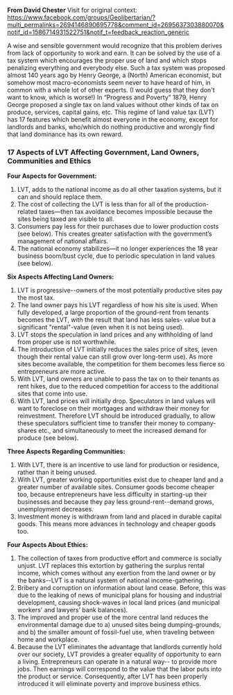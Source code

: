 **From David Chester**
Visit for original context: https://www.facebook.com/groups/Geolibertarian/?multi_permalinks=2694146890695778&comment_id=2695637303880070&notif_id=1586714931522751&notif_t=feedback_reaction_generic

A wise and sensible government would recognize that this problem derives from lack of opportunity to work and earn. It can be solved by the use of a tax system which encourages the proper use of land and which stops penalizing everything and everybody else. Such a tax system was proposed almost 140 years ago by Henry George, a (North) American economist, but somehow most macro-economists seem never to have heard of him, in common with a whole lot of other experts. (I would guess that they don't want to know, which is worse!) In “Progress and Poverty” 1879, Henry George proposed a single tax on land values without other kinds of tax on produce, services, capital gains, etc. This regime of land value tax (LVT) has 17 features which benefit almost everyone in the economy, except for landlords and banks, who/which do nothing productive and wrongly find that land dominance has its own reward.

### 17 Aspects of LVT Affecting Government, Land Owners, Communities and Ethics

**Four Aspects for Government:**
1. LVT, adds to the national income as do all other taxation systems, but it can and should replace them.
2. The cost of collecting the LVT is less than for all of the production-related taxes—then tax avoidance becomes impossible because the sites being taxed are visible to all.
3. Consumers pay less for their purchases due to lower production costs (see below). This creates greater satisfaction with the government’s management of national affairs.
4. The national economy stabilizes—it no longer experiences the 18 year business boom/bust cycle, due to periodic speculation in land values (see below).

**Six Aspects Affecting Land Owners:**
1. LVT is progressive--owners of the most potentially productive sites pay the most tax.
2. The land owner pays his LVT regardless of how his site is used. When fully developed, a large proportion of the ground-rent from tenants becomes the LVT, with the result that land has less sales- value but a significant "rental"-value (even when it is not being used).
3. LVT stops the speculation in land prices and any withholding of land from proper use is not worthwhile.
4. The introduction of LVT initially reduces the sales price of sites, (even though their rental value can still grow over long-term use). As more sites become available, the competition for them becomes less fierce so entrepreneurs are more active.
5. With LVT, land owners are unable to pass the tax on to their tenants as rent hikes, due to the reduced competition for access to the additional sites that come into use.
6. With LVT, land prices will initially drop. Speculators in land values will want to foreclose on their mortgages and withdraw their money for reinvestment. Therefore LVT should be introduced gradually, to allow these speculators sufficient time to transfer their money to company-shares etc., and simultaneously to meet the increased demand for produce (see below).

**Three Aspects Regarding Communities:**
1. With LVT, there is an incentive to use land for production or residence, rather than it being unused.
2. With LVT, greater working opportunities exist due to cheaper land and a greater number of available sites. Consumer goods become cheaper too, because entrepreneurs have less difficulty in starting-up their businesses and because they pay less ground-rent--demand grows, unemployment decreases.
3. Investment money is withdrawn from land and placed in durable capital goods. This means more advances in technology and cheaper goods too.

**Four Aspects About Ethics:**
1. The collection of taxes from productive effort and commerce is socially unjust. LVT replaces this extortion by gathering the surplus rental income, which comes without any exertion from the land owner or by the banks--LVT is a natural system of national income-gathering.
2. Bribery and corruption on information about land cease. Before, this was due to the leaking of news of municipal plans for housing and industrial development, causing shock-waves in local land prices (and municipal workers' and lawyers’ bank balances).
3. The improved and proper use of the more central land reduces the environmental damage due to a) unused sites being dumping-grounds, and b) the smaller amount of fossil-fuel use, when traveling between home and workplace.
4. Because the LVT eliminates the advantage that landlords currently hold over our society, LVT provides a greater equality of opportunity to earn a living. Entrepreneurs can operate in a natural way-- to provide more jobs. Then earnings will correspond to the value that the labor puts into the product or service. Consequently, after LVT has been properly introduced it will eliminate poverty and improve business ethics.
